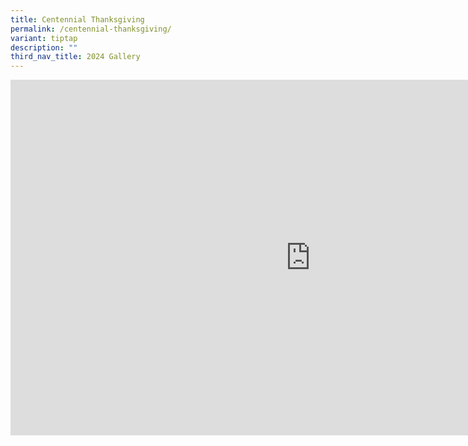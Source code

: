 ```yaml
---
title: Centennial Thanksgiving
permalink: /centennial-thanksgiving/
variant: tiptap
description: ""
third_nav_title: 2024 Gallery
---
```

<div class="iframe-wrapper">
<iframe height="569" width="960" allowfullscreen="true" frameborder="0" src="https://docs.google.com/presentation/d/e/2PACX-1vRX7BfLDnWH1SmGGGT-U104DdeKxrkioo3TjtWvlNbsDnWs29OrXrcXMFgsIPUJDBD-xS489JeXoDeD/embed?start=true&amp;loop=true&amp;delayms=3000"></iframe>
</div>
<p></p>